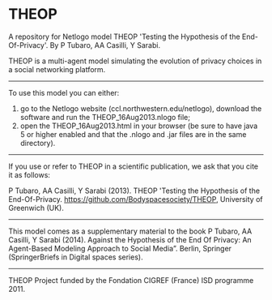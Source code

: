 THEOP
=====

A repository for Netlogo model THEOP 'Testing the Hypothesis of the End-Of-Privacy'. 
By P Tubaro, AA Casilli, Y Sarabi.

THEOP is a multi-agent model simulating the evolution of privacy choices in a social networking platform. 

--- 

To use this model you can either:

1) go to the Netlogo website (ccl.northwestern.edu/netlogo), download the software and run the THEOP_16Aug2013.nlogo file;
2) open the THEOP_16Aug2013.html in your browser (be sure to have java 5 or higher enabled and that the .nlogo and .jar files are in the same directory).

---

If you use or refer to THEOP in a scientific publication, we ask that you cite it as follows:

P Tubaro, AA Casilli, Y Sarabi  (2013). THEOP 'Testing the Hypothesis of the End-Of-Privacy. https://github.com/Bodyspacesociety/THEOP, University of Greenwich (UK).

---

This model comes as a supplementary material to the book
P Tubaro, AA Casilli, Y Sarabi (2014). 
Against the Hypothesis of the End Of Privacy: An Agent-Based Modeling Approach to Social Media”. 
Berlin, Springer (SpringerBriefs in Digital spaces series).

---

THEOP Project funded by the Fondation CIGREF (France) ISD programme 2011. 
